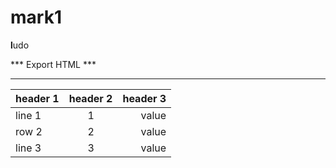 # mark1

**l**udo


*** Export HTML ***
*******************

<table>
    <thead>
        <tr>
            <th>header 1</th>
            <th align="center">header 2</th>
            <th align="right">header 3</th>
        </tr>
    </thead>
    <tbody>
        <tr>
            <td>line 1</td>
            <td align="center">1</td>
            <td align="right">value</td>
        </tr>
        <tr>
            <td>row 2</td>
            <td align="center">2</td>
            <td align="right">value</td>
        </tr>
        <tr>
            <td>line 3</td>
            <td align="center">3</td>
            <td align="right">value</td>
        </tr>
    </tbody>
</table>
